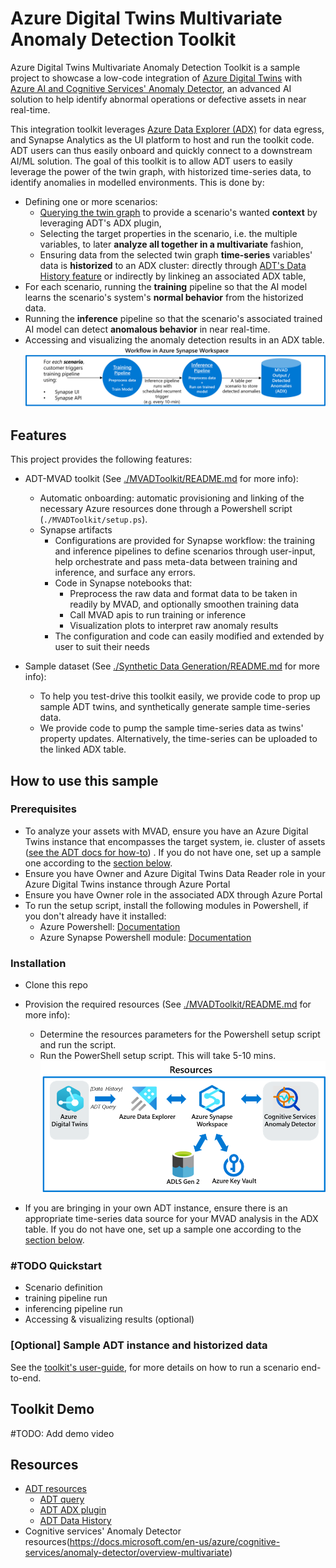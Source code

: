 # Azure Digital Twins Multivariate Anomaly Detection Toolkit

Azure Digital Twins Multivariate Anomaly Detection Toolkit is a sample project to showcase a low-code integration of [Azure Digital Twins](https://docs.microsoft.com/en-us/azure/digital-twins/overview) with [Azure AI and Cognitive Services' Anomaly Detector](https://azure.microsoft.com/en-us/services/cognitive-services/anomaly-detector/), an advanced AI solution to help identify abnormal operations or defective assets in near real-time.

This integration toolkit leverages [Azure Data Explorer (ADX)](https://docs.microsoft.com/en-us/azure/data-explorer/data-explorer-overview) for data egress, and Synapse Analytics as the UI platform to host and run the toolkit code. ADT users can thus easily onboard and quickly connect to a downstream AI/ML solution. The goal of this toolkit is to allow ADT users to easily leverage the power of the twin graph, with historized time-series data, to identify anomalies in modelled environments. This is done by:
- Defining one or more scenarios:
  - [Querying the twin graph](https://docs.microsoft.com/en-us/azure/digital-twins/how-to-query-graph) to provide a scenario's wanted **context** by leveraging ADT's ADX plugin,
  - Selecting the target properties in the scenario, i.e. the multiple variables, to later **analyze all together in a multivariate** fashion,
  - Ensuring data from the selected twin graph **time-series** variables' data is **historized** to an ADX cluster: directly through [ADT's Data History feature](https://docs.microsoft.com/en-us/azure/digital-twins/how-to-use-data-history?tabs=cli) or indirectly by linkineg an associated ADX table,
- For each scenario, running the **training** pipeline so that the AI model learns the scenario's system's **normal behavior** from the historized data. 
- Running the **inference** pipeline so that the scenario's associated trained AI model can detect **anomalous behavior** in near real-time.
- Accessing and visualizing the anomaly detection results in an ADX table.
![synapse workflow](./media/Synapse-workflow.png)

## Features
This project provides the following features:

* ADT-MVAD toolkit (See [./MVADToolkit/README.md](./MVADToolkit/README.md/#about) for more info):
  - Automatic onboarding: automatic provisioning and linking of the necessary Azure resources done through a Powershell script (`./MVADToolkit/setup.ps`). 
  - Synapse artifacts 
    - Configurations are provided for Synapse workflow: the training and inference pipelines to define scenarios through user-input, help orchestrate and pass meta-data between training and inference, and surface any errors.
    - Code in Synapse notebooks that:
      - Preprocess the raw data and format data to be taken in readily by MVAD, and optionally smoothen training data
      - Call MVAD apis to run training or inference
      - Visualization plots to interpret raw anomaly results
    - The configuration and code can easily modified and extended by user to suit their needs


* Sample dataset (See [./Synthetic Data Generation/README.md](./MVADToolkit/README.md/#about) for more info):
  - To help you test-drive this toolkit easily, we provide code to prop up sample ADT twins, and synthetically generate sample time-series data.
  - We provide code to pump the sample time-series data as twins' property updates. Alternatively, the time-series can be uploaded to the linked ADX table.


## How to use this sample

### Prerequisites

* To analyze your assets with MVAD, ensure you have an Azure Digital Twins instance that encompasses the target system, ie. cluster of assets ([see the ADT docs for how-to](https://docs.microsoft.com/en-us/azure/digital-twins/overview)) . If you do not have one, set up a sample one according to the [section below](#optional-sample-adt-instance-and-historized-data).
* Ensure you have Owner and Azure Digital Twins Data Reader role in your Azure Digital Twins instance through Azure Portal
* Ensure you have Owner role in the associated ADX through Azure Portal
* To run the setup script, install the following modules in Powershell, if you don't already have it installed:
  * Azure Powershell: [Documentation](https://docs.microsoft.com/en-us/powershell/azure/install-az-ps?view=azps-7.3.2)
  * Azure Synapse Powershell module: [Documentation](https://docs.microsoft.com/en-us/azure/synapse-analytics/quickstart-create-workspace-powershell#install-the-azure-synapse-powershell-module)

### Installation

- Clone this repo
- Provision the required resources (See [./MVADToolkit/README.md](./MVADToolkit/README.md/#about) for more info):

  - Determine the resources parameters for the Powershell setup script and run the script.
  - Run the PowerShell setup script. This will take 5-10 mins.
  ![synapse resources](./media/Synapse-resources.png)
- If you are bringing in your own ADT instance, ensure there is an appropriate time-series data source for your MVAD analysis in the ADX table. If you do not have one, set up a sample one according to the [section below](#optional-sample-adt-instance-and-historized-data).

### #TODO Quickstart
- Scenario definition
- training pipeline run
- inferencing pipeline run
- Accessing & visualizing results (optional)

### [Optional] Sample ADT instance and historized data
See the [toolkit's user-guide](./MVADToolkit/README.md/#user-guide), for more details on how to run a scenario end-to-end.

## Toolkit Demo
#TODO: Add demo video


## Resources

- [ADT resources](https://docs.microsoft.com/en-us/azure/digital-twins/overview) 
  - [ADT query](https://docs.microsoft.com/en-us/azure/digital-twins/how-to-query-graph)
  - [ADT ADX plugin](https://docs.microsoft.com/en-us/azure/digital-twins/concepts-data-explorer-plugin)
  - [ADT Data History](https://docs.microsoft.com/en-us/azure/digital-twins/how-to-use-data-history?tabs=cli)
- Cognitive services' Anomaly Detector resources(https://docs.microsoft.com/en-us/azure/cognitive-services/anomaly-detector/overview-multivariate) 
